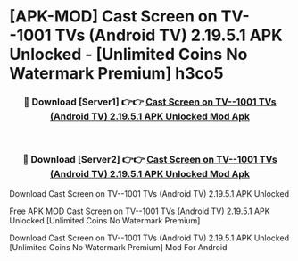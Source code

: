 # [APK-MOD] Cast Screen on TV--1001 TVs (Android TV) 2.19.5.1 APK Unlocked - [Unlimited Coins No Watermark Premium] h3co5



<div align="center">
<h3>🔴 Download [Server1] 👉👉 <a href="https://momento.my/?title=Cast_Screen_on_TV--1001_TVs_(Android_TV)_2.19.5.1_APK_Unlocked">Cast Screen on TV--1001 TVs (Android TV) 2.19.5.1 APK Unlocked Mod Apk</a></h3><br>

<h3>🔴 Download [Server2] 👉👉 <a href="https://momento.my/?title=Cast_Screen_on_TV--1001_TVs_(Android_TV)_2.19.5.1_APK_Unlocked">Cast Screen on TV--1001 TVs (Android TV) 2.19.5.1 APK Unlocked Mod Apk</a></h3>
</div>



Download Cast Screen on TV--1001 TVs (Android TV) 2.19.5.1 APK Unlocked 

Free APK MOD Cast Screen on TV--1001 TVs (Android TV) 2.19.5.1 APK Unlocked [Unlimited Coins No Watermark Premium]

Download Cast Screen on TV--1001 TVs (Android TV) 2.19.5.1 APK Unlocked [Unlimited Coins No Watermark Premium] Mod For Android
